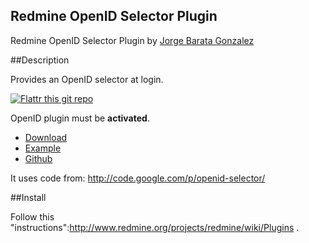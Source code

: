 Redmine OpenID Selector Plugin
------------------------------

Redmine OpenID Selector Plugin by [Jorge Barata Gonzalez](http://www.jorgebg.com/about)

##Description

Provides an OpenID selector at login.


[![Flattr this git repo](http://api.flattr.com/button/flattr-badge-large.png)](https://flattr.com/submit/auto?user_id=jorgebg&url=https://github.com/jorgebg/redmine-openid-selector&title=redmine-openid-selector&language=en_GB&tags=github&category=software) 


OpenID plugin must be **activated**.

* [Download](http://www.redmine.org/plugins/openid-selector)
* [Example](http://redmine-openid-selector.heroku.com/login)
* [Github](https://github.com/jorgebg/redmine-openid-selector)

It uses code from:
http://code.google.com/p/openid-selector/

##Install

Follow this "instructions":http://www.redmine.org/projects/redmine/wiki/Plugins .
